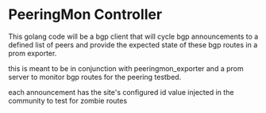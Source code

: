 # PeeringMon Controller

This golang code will be a bgp client that will cycle bgp announcements to a
defined list of peers and provide the expected state of these bgp routes in a
prom exporter.

this is meant to be in conjunction with peeringmon_exporter and a prom server
to monitor bgp routes for the peering testbed.

each announcement has the site's configured id value injected in the community
to test for zombie routes
